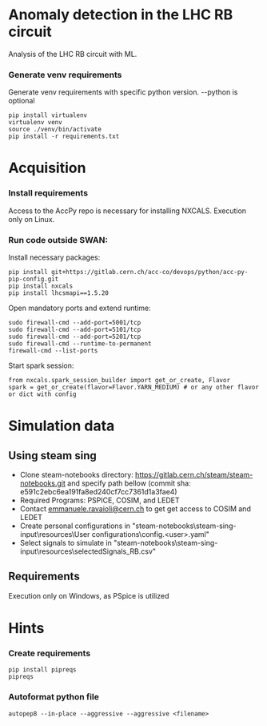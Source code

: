 # Anomaly detection in the LHC RB circuit

Analysis of the LHC RB circuit with ML.

### Generate venv requirements
Generate venv requirements with specific python version. --python is optional
```
pip install virtualenv
virtualenv venv 
source ./venv/bin/activate
pip install -r requirements.txt
```

# Acquisition
### Install requirements
Access to the AccPy repo is necessary for installing NXCALS. Execution only on Linux.

### Run code outside SWAN:
Install necessary packages:
```
pip install git+https://gitlab.cern.ch/acc-co/devops/python/acc-py-pip-config.git
pip install nxcals
pip install lhcsmapi==1.5.20
```
Open mandatory ports and extend runtime:
```
sudo firewall-cmd --add-port=5001/tcp
sudo firewall-cmd --add-port=5101/tcp
sudo firewall-cmd --add-port=5201/tcp
sudo firewall-cmd --runtime-to-permanent
firewall-cmd --list-ports
```
Start spark session:
```
from nxcals.spark_session_builder import get_or_create, Flavor
spark = get_or_create(flavor=Flavor.YARN_MEDIUM) # or any other flavor or dict with config
```

# Simulation data

## Using steam sing
* Clone steam-notebooks directory: https://gitlab.cern.ch/steam/steam-notebooks.git and specify path bellow (commit sha: e591c2ebc6ea191fa8ed240cf7cc7361d1a3fae4)
* Required Programs: PSPICE, COSIM, and LEDET
* Contact emmanuele.ravaioli@cern.ch to get get access to COSIM and LEDET
* Create personal configurations in "steam-notebooks\steam-sing-input\resources\User configurations\config.\<user\>.yaml"
* Select signals to simulate in "steam-notebooks\steam-sing-input\resources\selectedSignals_RB.csv"

## Requirements
Execution only on Windows, as PSpice is utilized

# Hints
### Create requirements
```
pip install pipreqs
pipreqs
```

### Autoformat python file
```
autopep8 --in-place --aggressive --aggressive <filename>
```
